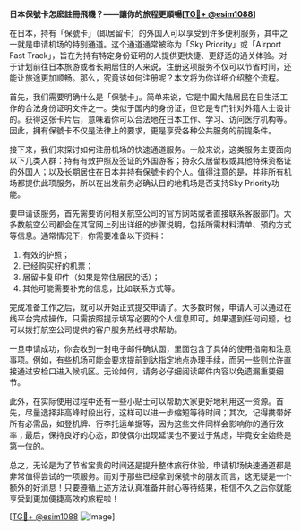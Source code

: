 **日本保號卡怎麽註冊飛機？——讓你的旅程更順暢[[TG💪+ @esim1088](https://t.me/s/esim1088)]**

在日本，持有「保號卡」（即居留卡）的外国人可以享受到许多便利服务，其中之一就是申请机场的特别通道。这个通道通常被称为「Sky Priority」或「Airport Fast Track」，旨在为持有特定身份证明的人提供更快捷、更舒适的通关体验。对于计划前往日本旅游或者长期居住的人来说，注册这项服务不仅可以节省时间，还能让旅途更加顺畅。那么，究竟该如何注册呢？本文将为你详细介绍整个流程。

首先，我们需要明确什么是「保號卡」。简单来说，它是中国大陆居民在日生活工作的合法身份证明文件之一。类似于国内的身份证，但它是专门针对外籍人士设计的。获得这张卡片后，意味着你可以合法地在日本工作、学习、访问医疗机构等。因此，拥有保號卡不仅是法律上的要求，更是享受各种公共服务的前提条件。

接下来，我们来探讨如何注册机场的快速通道服务。一般来说，这类服务主要面向以下几类人群：持有有效护照及签证的外国游客；持永久居留权或其他特殊资格证的外国人；以及长期居住在日本并持有保號卡的个人。值得注意的是，并非所有机场都提供此项服务，所以在出发前务必确认目的地机场是否支持Sky Priority功能。

要申请该服务，首先需要访问相关航空公司的官方网站或者直接联系客服部门。大多数航空公司都会在其官网上列出详细的步骤说明，包括所需材料清单、预约方式等信息。通常情况下，你需要准备以下资料：

1. 有效的护照；
2. 已经购买好的机票；
3. 居留卡复印件（如果是常住居民的话）；
4. 其他可能需要补充的信息，比如联系方式等。

完成准备工作之后，就可以开始正式提交申请了。大多数时候，申请人可以通过在线平台完成操作，只需按照提示填写必要的个人信息即可。如果遇到任何问题，也可以拨打航空公司提供的客户服务热线寻求帮助。

一旦申请成功，你会收到一封电子邮件确认函，里面包含了具体的使用指南和注意事项。例如，有些机场可能会要求提前到达指定地点办理手续，而另一些则允许直接通过安检口进入候机区。无论如何，请务必仔细阅读邮件内容以免遗漏重要细节。

此外，在实际使用过程中还有一些小贴士可以帮助大家更好地利用这一资源。首先，尽量选择非高峰时段出行，这样可以进一步缩短等待时间；其次，记得携带好所有必需品，如登机牌、行李托运单据等，因为这些文件同样会影响你的通行效率；最后，保持良好的心态，即使偶尔出现延误也不要过于焦虑，毕竟安全始终是第一位的。

总之，无论是为了节省宝贵的时间还是提升整体旅行体验，申请机场快速通道都是非常值得尝试的一项服务。而对于那些已经拿到保號卡的朋友而言，这无疑是一个额外的好消息！只要遵循上述方法认真准备并耐心等待结果，相信不久之后你就能享受到更加便捷高效的旅程啦！

[[TG💪+ @esim1088](https://t.me/s/esim1088) ![Image](https://i.postimg.cc/4NQfJmqS/Snipaste-2025-05-13-00-14-12.png)]